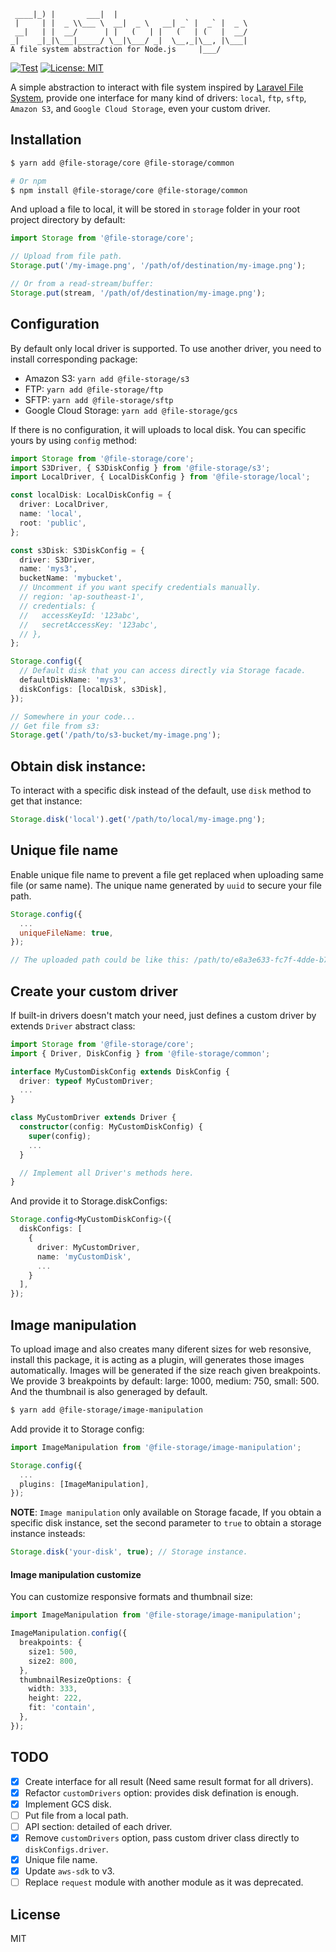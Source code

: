 ```
 ____|_) |       ___|  |
 |     | |  _ \\___ \  __|  _ \   __| _` |  _` |  _ \
 __|   | |  __/      | |   (   | |   (   | (   |  __/
_|    _|_|\___|_____/ \__|\___/ _|  \__,_|\__, |\___|
A file system abstraction for Node.js     |___/
```

[![Test](https://github.com/googlicius/file-storage/actions/workflows/ci.yml/badge.svg)](https://github.com/googlicius/file-storage/actions/workflows/ci.yml) [![License: MIT](https://img.shields.io/badge/License-MIT-yellow.svg)](https://opensource.org/licenses/MIT)

A simple abstraction to interact with file system inspired by [Laravel File System](https://laravel.com/docs/8.x/filesystem), provide one interface for many kind of drivers: `local`, `ftp`, `sftp`, `Amazon S3`, and `Google Cloud Storage`, even your custom driver.

## Installation

```bash
$ yarn add @file-storage/core @file-storage/common

# Or npm
$ npm install @file-storage/core @file-storage/common
```

And upload a file to local, it will be stored in `storage` folder in your root project directory by default:

```javascript
import Storage from '@file-storage/core';

// Upload from file path.
Storage.put('/my-image.png', '/path/of/destination/my-image.png');

// Or from a read-stream/buffer:
Storage.put(stream, '/path/of/destination/my-image.png');
```

## Configuration

By default only local driver is supported. To use another driver, you need to install corresponding package:

- Amazon S3: `yarn add @file-storage/s3`
- FTP: `yarn add @file-storage/ftp`
- SFTP: `yarn add @file-storage/sftp`
- Google Cloud Storage: `yarn add @file-storage/gcs`

If there is no configuration, it will uploads to local disk. You can specific yours by using `config` method:

```typescript
import Storage from '@file-storage/core';
import S3Driver, { S3DiskConfig } from '@file-storage/s3';
import LocalDriver, { LocalDiskConfig } from '@file-storage/local';

const localDisk: LocalDiskConfig = {
  driver: LocalDriver,
  name: 'local',
  root: 'public',
};

const s3Disk: S3DiskConfig = {
  driver: S3Driver,
  name: 'mys3',
  bucketName: 'mybucket',
  // Uncomment if you want specify credentials manually.
  // region: 'ap-southeast-1',
  // credentials: {
  //   accessKeyId: '123abc',
  //   secretAccessKey: '123abc',
  // },
};

Storage.config({
  // Default disk that you can access directly via Storage facade.
  defaultDiskName: 'mys3',
  diskConfigs: [localDisk, s3Disk],
});

// Somewhere in your code...
// Get file from s3:
Storage.get('/path/to/s3-bucket/my-image.png');
```

## Obtain disk instance:

To interact with a specific disk instead of the default, use `disk` method to get that instance:

```javascript
Storage.disk('local').get('/path/to/local/my-image.png');
```

## Unique file name

Enable unique file name to prevent a file get replaced when uploading same file (or same name).
The unique name generated by `uuid` to secure your file path.

```javascript
Storage.config({
  ...
  uniqueFileName: true,
});

// The uploaded path could be like this: /path/to/e8a3e633-fc7f-4dde-b7f0-d2686bcd6836.jpeg
```

## Create your custom driver

If built-in drivers doesn't match your need, just defines a custom driver by extends `Driver` abstract class:

```typescript
import Storage from '@file-storage/core';
import { Driver, DiskConfig } from '@file-storage/common';

interface MyCustomDiskConfig extends DiskConfig {
  driver: typeof MyCustomDriver;
  ...
}

class MyCustomDriver extends Driver {
  constructor(config: MyCustomDiskConfig) {
    super(config);
    ...
  }

  // Implement all Driver's methods here.
}

```

And provide it to Storage.diskConfigs:

```typescript
Storage.config<MyCustomDiskConfig>({
  diskConfigs: [
    {
      driver: MyCustomDriver,
      name: 'myCustomDisk',
      ...
    }
  ],
});
```

## Image manipulation

To upload image and also creates many diferent sizes for web resonsive, install this package, it is acting as a plugin, will generates those images automatically. Images will be generated if the size reach given breakpoints. We provide 3 breakpoints by default: large: 1000, medium: 750, small: 500. And the thumbnail is also generaged by default.

```bash
$ yarn add @file-storage/image-manipulation
```

Add provide it to Storage config:

```typescript
import ImageManipulation from '@file-storage/image-manipulation';

Storage.config({
  ...
  plugins: [ImageManipulation],
});
```

**NOTE**: `Image manipulation` only available on Storage facade, If you obtain a specific disk instance, set the second parameter to `true` to obtain a storage instance insteads:

```typescript
Storage.disk('your-disk', true); // Storage instance.
```

#### Image manipulation customize

You can customize responsive formats and thumbnail size:

```typescript
import ImageManipulation from '@file-storage/image-manipulation';

ImageManipulation.config({
  breakpoints: {
    size1: 500,
    size2: 800,
  },
  thumbnailResizeOptions: {
    width: 333,
    height: 222,
    fit: 'contain',
  },
});
```

## TODO

- [x] Create interface for all result (Need same result format for all drivers).
- [x] Refactor `customDrivers` option: provides disk defination is enough.
- [x] Implement GCS disk.
- [ ] Put file from a local path.
- [ ] API section: detailed of each driver.
- [x] Remove `customDrivers` option, pass custom driver class directly to `diskConfigs.driver`.
- [x] Unique file name.
- [x] Update `aws-sdk` to v3.
- [ ] Replace `request` module with another module as it was deprecated.

## License

MIT

